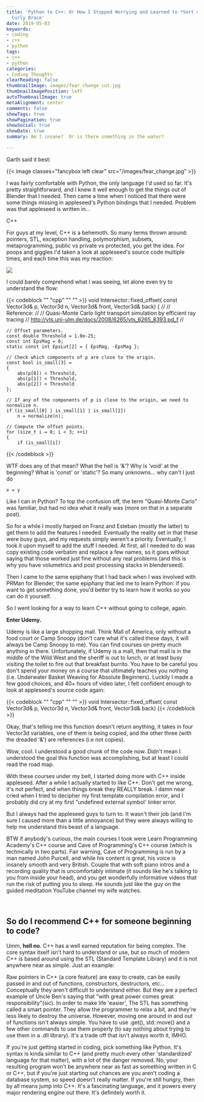 ```yaml
---
title: 'Python to C++: Or How I Stopped Worrying and Learned to *Sort of* Love the
  Curly Brace'
date: 2019-05-03
keywords:
- coding
- c++
- python
tags:
- c++
- python
categories:
- Coding Thoughts
clearReading: false
thumbnailImage: images/fear_change_cut.jpg
thumbnailImagePosition: left
autoThumbnailImage: true
metaAlignment: center
comments: false
showTags: true
showPagination: true
showSocial: true
showDate: true
summary: Am I insane?  Or is there something in the water?

---
```

Garth said it best:

{{< image classes="fancybox left clear" src="/images/fear_change.jpg" >}}

I was fairly comfortable with Python, the only language I'd used so far.  It's pretty straightforward, and I knew it well enough to get the things out of Blender that I needed.  Then came a time when I noticed that there were some things missing in appleseed's Python bindings that I needed.  Problem was that appleseed is written in...

C++

For guys at my level, C++ is a behemoth.  So many terms thrown around: pointers, STL, exception handling, polymorphism, subsets, metaprogramming, public vs private vs protected, you get the idea.  For poops and giggles I'd taken a look at appleseed's source code multiple times, and each time this was my reaction:

![](/images/run_away.jpg)

I could barely comprehend what I was seeing, let alone even try to understand the flow:

{{< codeblock "" "cpp" "" "" >}} void Intersector::fixed_offset(
    const Vector3d&                 p,
    Vector3d                        n,
    Vector3d&                       front,
    Vector3d&                       back)
{
//
// Reference:
//
//   Quasi-Monte Carlo light transport simulation by efficient ray tracing
//   http://vts.uni-ulm.de/docs/2008/6265/vts_6265_8393.pd_f
//

    // Offset parameters.
    const double Threshold = 1.0e-25;
    const int EpsMag = 8;
    static const int EpsLut[2] = { EpsMag, -EpsMag };
    
    // Check which components of p are close to the origin.
    const bool is_small[3] =
    {
        abs(p[0]) < Threshold,
        abs(p[1]) < Threshold,
        abs(p[2]) < Threshold
    };
    
    // If any of the components of p is close to the origin, we need to normalize n.
    if (is_small[0] | is_small[1] | is_small[2])
        n = normalize(n);
    
    // Compute the offset points.
    for (size_t i = 0; i < 3; ++i)
    {
        if (is_small[i])

{{< /codeblock >}}

WTF does any of that mean?  What the hell is '&'?  Why is 'void' at the beginning? What is 'const' or 'static'?  So many unknowns...  why can't I just do

    x = y

Like I can in Python?  To top the confusion off, the term "Quasi-Monte Carlo" was familiar, but had no idea what it really was (more on that in a separate post).

So for a while I mostly harped on Franz and Esteban (mostly the latter) to get them to add the features I needed.  Eventually the reality set in that these were busy guys, and my requests simply weren't a priority.  Eventually, I took it upon myself to add the stuff I needed.  At first, all I needed to do was copy existing code verbatim and replace a few names, so it goes without saying that those worked just fine without any real problems (and this is why you have volumetrics and post processing stacks in blenderseed).

Then I came to the same epiphany that I had back when I was involved with PRMan for Blender, the same epiphany that led me to learn Python: if you want to get something done, you'd better try to learn how it works so you can do it yourself.

So I went looking for a way to learn C++ without going to college, again.

**Enter Udemy.**

Udemy is like a large shopping mall.  Think Mall of America, only without a food court or Camp Snoopy (don't care what it's called these days, it will always be Camp Snoopy to me).  You can find courses on pretty much anything in there.  Unfortunately, if Udemy is a mall, then that mall is in the middle of the Wild West and the sheriff is out to lunch, or at least busy visiting the toilet to fire out that breakfast burrito.  You have to be careful you don't spend your money on a course that ultimately teaches you nothing (i.e. Underwater Basket Weaving for Absolute Beginners).  Luckily I made a few good choices, and 40+ hours of video later, I felt confident enough to look at appleseed's source code again:

{{< codeblock "" "cpp" "" "" >}} void Intersector::fixed_offset(
    const Vector3d&                 p, 
    Vector3d                        n, 
    Vector3d&                       front, 
    Vector3d&                       back) 
{{< /codeblock >}}

Okay, that's telling me this function doesn't return anything, it takes in four Vector3d variables, one of them is being  copied, and the other three (with the dreaded '&') are references (i.e not copies).

Wow, cool.  I understood a good chunk of the code now.  Didn't mean I understood the goal this function was accomplishing, but at least I could read the road map.

With these courses under my belt, I started doing more with C++ inside appleseed.  After a while I actually started to like C++.  Don't get me wrong, it's not perfect, and when things break they REALLY break.  I damn near cried when I tried to decipher my first template compilation error, and I probably did cry at my first "undefined external symbol' linker error.

But I always had the appleseed guys to turn to.  It wasn't their job (and I'm sure I caused more than a little annoyance) but they were always willing to help me understand this beast of a language.

BTW if anybody's curious, the main courses I took were Learn Programming Academy's C++ course and Cave of Programming's C++ course (which is technically in two parts).  Fair warning, Cave of Programming is run by a man named John Purcell, and while his content is great, his voice is insanely smooth and very British.  Couple that with soft piano intros and a recording quality that is uncomfortably intimate (it sounds like he's talking to you from inside your head), and you get wonderfully informative videos that run the risk of putting you to sleep.  He sounds just like the guy on the guided meditation YouTube channel my wife watches.

<br>

<h2>So do I recommend C++ for someone beginning to code?</h2>

Umm, **hell no**.  C++ has a well earned reputation for being complex.  The core syntax itself isn't hard to understand or use, but so much of modern C++ is based around using the STL (Standard Template Library) and it is not anywhere near as simple.  Just an example:

Raw pointers in C++ (a core feature) are easy to create, can be easily passed in and out of functions, constructors, destructors, etc...  Conceptually they aren't difficult to understand either.  But they are a perfect example of Uncle Ben's saying that "with great power comes great responsibility"(sic).  In order to make life 'easier', The STL has something called a smart pointer.  They allow the programmer to relax a bit, and they're less likely to destroy the universe.  However, moving one around in and out of functions isn't always simple.  You have to use .get(), std::move() and a few other commands to use them properly (to say nothing about trying to use them in a .dll library).  It's a trade off that isn't always worth it, IMHO.

If you're just getting started in coding, pick something like Python.  It's syntax is kinda similar to C++ (and pretty much every other 'standardized' language for that matter), with a lot of the danger removed.  No, your resulting program won't be anywhere near as fast as something written in C or C++, but if you're just starting out chances are you aren't coding a database system, so speed doesn't really matter.  If you're still hungry, then by all means jump into C++.  It's a fascinating language, and it powers every major rendering engine out there.  It's definitely worth it.